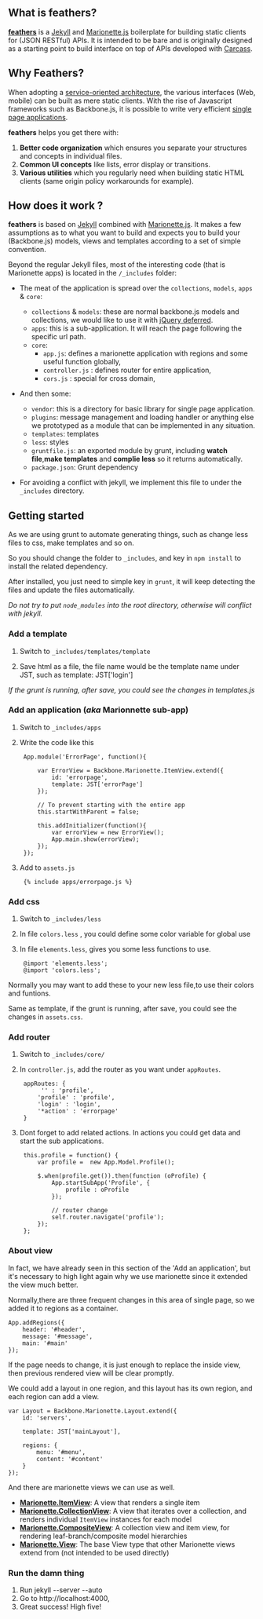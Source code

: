 ## What is feathers?

**[feathers](https://github.com/Wiredcraft/feathers)** is a [Jekyll](https://github.com/mojombo/jekyll) and [Marionette.js](http://marionettejs.com) boilerplate for building static clients for (JSON RESTful) APIs. It is intended to be bare and is originally designed as a starting point to build interface on top of APIs developed with [Carcass](http://github.com/devo-ps/carcass).

## Why Feathers?

When adopting a [service-oriented architecture](http://en.wikipedia.org/wiki/Service-oriented_architecture), the various interfaces (Web, mobile) can be built as mere static clients. With the rise of Javascript frameworks such as Backbone.js, it is possible to write very efficient [single page applications](http://en.wikipedia.org/wiki/Single-page_application).

**feathers** helps you get there with:

1. **Better code organization** which ensures you separate your structures and concepts in individual files.
1. **Common UI concepts** like lists, error display or transitions.
1. **Various utilities** which you regularly need when building static HTML clients (same origin policy workarounds for example).

## How does it work ?

**feathers** is based on [Jekyll](http://github.com/mojombo/jekyll) combined with [Marionette.js](http://marionettejs.com). It makes a few assumptions as to what you want to build and expects you to build your (Backbone.js) models, views and templates according to a set of simple convention.

Beyond the regular Jekyll files, most of the interesting code (that is Marionette apps) is located in the `/_includes` folder:

* The meat of the application is spread over the `collections`, `models`, `apps` & `core`:
    * `collections` & `models`: these are normal backbone.js models and collections, we would like to use it with [jQuery deferred](http://api.jquery.com/jQuery.Deferred/).
    * `apps`: this is a sub-application. It will reach the page following the specific url path.
    * `core`:
        * `app.js`: defines a marionette application with regions and some useful function globally,
        * `controller.js` : defines router for entire application,
        * `cors.js` : special for cross domain,
* And then some:
    * `vendor`: this is a directory for basic library for single page application.
    * `plugins`: message management and loading handler or anything else we prototyped as a module that can be implemented in any situation.
    * `templates`: templates 
    * `less`: styles
    * `gruntfile.js`: an exported module by grunt, including **watch file**,**make templates** and **complie less** so it returns automatically.
    * `package.json`: Grunt dependency

* For avoiding a conflict with jekyll, we implement this file to under the `_includes` directory.

## Getting started
As we are using grunt to automate generating things, such as change less files to css, make templates and so on.

So you should change the folder to `_includes`, and key in `npm install` to install the related dependency.

After installed, you just need to simple key in `grunt`, it will keep detecting the files and update the files automatically.

*Do not try to put `node_modules` into the root directory, otherwise will conflict with jekyll.*

### Add a template

1. Switch to `_includes/templates/template`

2. Save html as a file, the file name would be the template name under JST, such as template: JST['login']

*If the grunt is running, after save, you could see the changes in templates.js*

### Add an application (*aka* Marionnette sub-app)

1. Switch to `_includes/apps`
2. Write the code like this
	
		App.module('ErrorPage', function(){
		
		    var ErrorView = Backbone.Marionette.ItemView.extend({
		        id: 'errorpage',
		        template: JST['errorPage']
		    });
		    
		    // To prevent starting with the entire app
		    this.startWithParent = false;
		
		    this.addInitializer(function(){
		        var errorView = new ErrorView();
		        App.main.show(errorView);
		    });
		});
		
3. Add to `assets.js`
   
   
      	{% include apps/errorpage.js %}
      
### Add css
1. Switch to `_includes/less`
2. In file `colors.less` , you could define some color variable for global use
3. In file `elements.less`, gives you some less functions to use.

		@import 'elements.less';
		@import 'colors.less';
        
Normally you may want to add these to your new less file,to use their colors and funtions.

Same as template, if the grunt is running, after save, you could see the changes in `assets.css`.

### Add router
1. Switch to `_includes/core/`
2. In `controller.js`, add the router as you want under `appRoutes`. 
	

	    appRoutes: {
	         '' : 'profile',
	        'profile' : 'profile',
	        'login' : 'login',
	        '*action' : 'errorpage'
	    }

3. Dont forget to add related actions. In actions you could get data and start the sub applications.

	    this.profile = function() {
	        var profile =  new App.Model.Profile();
	
	        $.when(profile.get()).then(function (oProfile) {
	            App.startSubApp('Profile', { 
	                profile : oProfile
	            });
	
	            // router change
	            self.router.navigate('profile');
	        });
	    };
	
### About view
In fact, we have already seen in this section of the 'Add an application', but it's necessary to high light again why we use marionette since it extended the view much better.

Normally,there are three frequent changes in this area of single page, so we added it to regions as a container.
	
	App.addRegions({
   		header: '#header',
   		message: '#message',
      	main: '#main'
   	});
   		 	
If the page needs to change, it is just enough to replace the inside view, then previous rendered view will be clear promptly.

We could add a layout in one region, and this layout has its own region, and each region can add a view.

	var Layout = Backbone.Marionette.Layout.extend({
        id: 'servers',

        template: JST['mainLayout'],

        regions: {
            menu: '#menu',
            content: '#content'
        }
    });
    
And there are marionette views we can use as well.

* [**Marionette.ItemView**](https://github.com/marionettejs/backbone.marionette/blob/master/docs/marionette.itemview.md): A view that renders a single item
* [**Marionette.CollectionView**](https://github.com/marionettejs/backbone.marionette/blob/master/docs/marionette.collectionview.md): A view that iterates over a collection, and renders individual `ItemView` instances for each model
* [**Marionette.CompositeView**](https://github.com/marionettejs/backbone.marionette/blob/master/docs/marionette.compositeview.md): A collection view and item view, for rendering leaf-branch/composite model hierarchies
* [**Marionette.View**](https://github.com/marionettejs/backbone.marionette/blob/master/docs/marionette.view.md): The base View type that other Marionette views extend from (not intended to be used directly)


### Run the damn thing

1. Run jekyll --server --auto
1. Go to http://localhost:4000,
1. Great success! High five!
